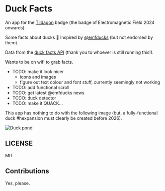 # Duck Facts

An app for the [Tildagon](tildagon.badge.emfcamp.org) badge (the badge of Electromagnetic Field 2024 onwards).

Some facts about ducks 🦆
Inspired by [@emfducks](https://mastodon.social/@emfducks) (but not endorsed by them).

Data from the [duck facts API](https://03vpefsitf.execute-api.eu-west-1.amazonaws.com/prod/) (thank you to whoever is still running this!).

Wants to be on wifi to grab facts.

- TODO: make it look nicer
  - icons and images
  - figure out text colour and font stuff, currently seemingly not working
- TODO: add functional scroll
- TODO: get latest @emfducks news
- TODO: duck detector
- TODO: make it QUACK...

This app has nothing to do with the following image (but, a fully-functional duck #hexpansion must clearly be created before 2026).

![Duck pond](https://tildagon.badge.emfcamp.org/images/hexpansions/duckpond.jpg)

## LICENSE

MIT

## Contributions

Yes, please.

